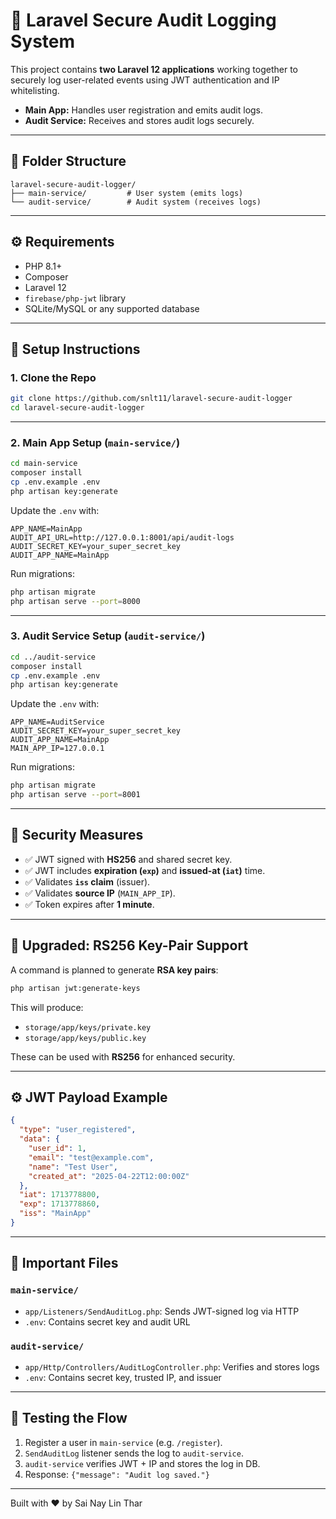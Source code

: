 # 🔐 Laravel Secure Audit Logging System

This project contains **two Laravel 12 applications** working together to securely log user-related events using JWT authentication and IP whitelisting.

- **Main App:** Handles user registration and emits audit logs.
- **Audit Service:** Receives and stores audit logs securely.

---

## 📁 Folder Structure

```
laravel-secure-audit-logger/
├── main-service/         # User system (emits logs)
└── audit-service/        # Audit system (receives logs)
```

---

## ⚙️ Requirements

- PHP 8.1+
- Composer
- Laravel 12
- `firebase/php-jwt` library
- SQLite/MySQL or any supported database

---

## 🚀 Setup Instructions

### 1. Clone the Repo

```bash
git clone https://github.com/snlt11/laravel-secure-audit-logger
cd laravel-secure-audit-logger
```

---

### 2. Main App Setup (`main-service/`)

```bash
cd main-service
composer install
cp .env.example .env
php artisan key:generate
```

Update the `.env` with:

```env
APP_NAME=MainApp
AUDIT_API_URL=http://127.0.0.1:8001/api/audit-logs
AUDIT_SECRET_KEY=your_super_secret_key
AUDIT_APP_NAME=MainApp
```

Run migrations:

```bash
php artisan migrate
php artisan serve --port=8000
```

---

### 3. Audit Service Setup (`audit-service/`)

```bash
cd ../audit-service
composer install
cp .env.example .env
php artisan key:generate
```

Update the `.env` with:

```env
APP_NAME=AuditService
AUDIT_SECRET_KEY=your_super_secret_key
AUDIT_APP_NAME=MainApp
MAIN_APP_IP=127.0.0.1
```

Run migrations:

```bash
php artisan migrate
php artisan serve --port=8001
```

---

## 🔐 Security Measures

- ✅ JWT signed with **HS256** and shared secret key.
- ✅ JWT includes **expiration (`exp`)** and **issued-at (`iat`)** time.
- ✅ Validates **`iss` claim** (issuer).
- ✅ Validates **source IP** (`MAIN_APP_IP`).
- ✅ Token expires after **1 minute**.

---

## 🔁 Upgraded: RS256 Key-Pair Support

A command is planned to generate **RSA key pairs**:

```bash
php artisan jwt:generate-keys
```

This will produce:
- `storage/app/keys/private.key`
- `storage/app/keys/public.key`

These can be used with **RS256** for enhanced security.

---

## ⚙️ JWT Payload Example

```json
{
  "type": "user_registered",
  "data": {
    "user_id": 1,
    "email": "test@example.com",
    "name": "Test User",
    "created_at": "2025-04-22T12:00:00Z"
  },
  "iat": 1713778800,
  "exp": 1713778860,
  "iss": "MainApp"
}
```

---

## 📁 Important Files

### `main-service/`

- `app/Listeners/SendAuditLog.php`: Sends JWT-signed log via HTTP
- `.env`: Contains secret key and audit URL

### `audit-service/`

- `app/Http/Controllers/AuditLogController.php`: Verifies and stores logs
- `.env`: Contains secret key, trusted IP, and issuer

---

## 🧪 Testing the Flow

1. Register a user in `main-service` (e.g. `/register`).
2. `SendAuditLog` listener sends the log to `audit-service`.
3. `audit-service` verifies JWT + IP and stores the log in DB.
4. Response: `{"message": "Audit log saved."}`

---

Built with ❤️ by Sai Nay Lin Thar

